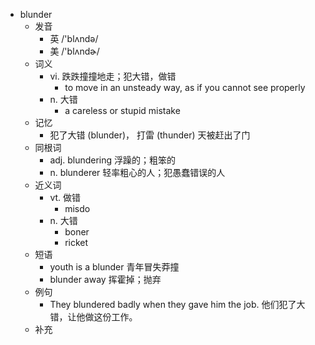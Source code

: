 - blunder
  - 发音
    - 英 /'blʌndə/
    - 美 /'blʌndɚ/
  - 词义
    - vi. 跌跌撞撞地走；犯大错，做错
      - to move in an unsteady way, as if you cannot see properly
    - n. 大错
      - a careless or stupid mistake
  - 记忆
    - 犯了大错 (blunder)， 打雷 (thunder) 天被赶出了门
  - 同根词
    - adj. blundering 浮躁的；粗笨的
    - n. blunderer 轻率粗心的人；犯愚蠢错误的人
  - 近义词
    - vt. 做错
      - misdo
    - n. 大错
      - boner
      - ricket
  - 短语
    - youth is a blunder 青年冒失莽撞
    - blunder away 挥霍掉；抛弃
  - 例句
    - They blundered badly when they gave him the job. 他们犯了大错，让他做这份工作。
  - 补充